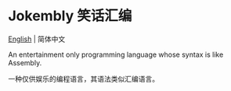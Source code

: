 # Jokembly 笑话汇编

[English](./README.md) | 简体中文

An entertainment only programming language whose syntax is like Assembly.

一种仅供娱乐的编程语言，其语法类似汇编语言。
